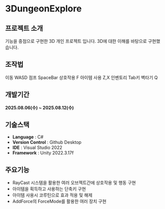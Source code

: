 # 3DungeonExplore

## 프로젝트 소개

기능을 중점으로 구현한 3D 개인 프로젝트 입니다. 3D에 대한 이해를 바탕으로 구현했습니다.

## 조작법
이동 WASD
점프 SpaceBar
상호작용 F
아이템 사용 Z,X
인벤토리 Tab키
벽타기 Q

## 개발기간

**2025.08.06(수) ~ 2025.08.12(수)**

## 기술스택

- **Language** : C#
- **Version Control** : Github Desktop
- **IDE** : Visual Studio 2022
- **Framework** : Unity 2022.3.17f

## 주요기능

- RayCast 시스템을 활용한 여러 오브젝트간에 상호작용 및 행동 구현
- 아이템을 획득하고 사용하는 단축키 구현
- 아이템 사용시 코루틴으로 효과 적용 및 해제
- AddForce의 ForceMode를 활용한 여러 장치 구현
